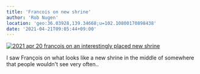 ```yaml
---
title: 'Francois on new shrine'
author: 'Rob Nugen'
location: 'geo:36.03928,139.34668;u=102.10800170898438'
date: '2021-04-21T09:05:44+09:00'
---
```


[![2021 apr 20 francois on an interestingly placed new shrine](//b.robnugen.com/quests/walk-to-niigata/2021/en_route/day-06/thumbs/2021_apr_20_francois_on_an_interestingly_placed_new_shrine.jpeg)](//b.robnugen.com/quests/walk-to-niigata/2021/en_route/day-06/2021_apr_20_francois_on_an_interestingly_placed_new_shrine.jpeg)          

I saw François on what looks like a new shrine in the middle of somewhere that people wouldn't see very often..

